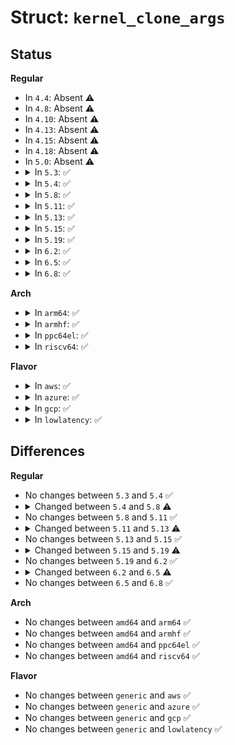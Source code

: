 # Struct: <code>kernel_clone_args</code>

## Status
<b>Regular</b>
<ul>
<li>
In <code>4.4</code>: Absent ⚠️
</li>
<li>
In <code>4.8</code>: Absent ⚠️
</li>
<li>
In <code>4.10</code>: Absent ⚠️
</li>
<li>
In <code>4.13</code>: Absent ⚠️
</li>
<li>
In <code>4.15</code>: Absent ⚠️
</li>
<li>
In <code>4.18</code>: Absent ⚠️
</li>
<li>
In <code>5.0</code>: Absent ⚠️
</li>
<li>
<details>
<summary>In <code>5.3</code>: ✅</summary>

```c
struct kernel_clone_args {
    u64 flags;
    int *pidfd;
    int *child_tid;
    int *parent_tid;
    int exit_signal;
    long unsigned int stack;
    long unsigned int stack_size;
    long unsigned int tls;
};
```
</details>
</li>
<li>
<details>
<summary>In <code>5.4</code>: ✅</summary>

```c
struct kernel_clone_args {
    u64 flags;
    int *pidfd;
    int *child_tid;
    int *parent_tid;
    int exit_signal;
    long unsigned int stack;
    long unsigned int stack_size;
    long unsigned int tls;
};
```
</details>
</li>
<li>
<details>
<summary>In <code>5.8</code>: ✅</summary>

```c
struct kernel_clone_args {
    u64 flags;
    int *pidfd;
    int *child_tid;
    int *parent_tid;
    int exit_signal;
    long unsigned int stack;
    long unsigned int stack_size;
    long unsigned int tls;
    pid_t *set_tid;
    size_t set_tid_size;
    int cgroup;
    struct cgroup *cgrp;
    struct css_set *cset;
};
```
</details>
</li>
<li>
<details>
<summary>In <code>5.11</code>: ✅</summary>

```c
struct kernel_clone_args {
    u64 flags;
    int *pidfd;
    int *child_tid;
    int *parent_tid;
    int exit_signal;
    long unsigned int stack;
    long unsigned int stack_size;
    long unsigned int tls;
    pid_t *set_tid;
    size_t set_tid_size;
    int cgroup;
    struct cgroup *cgrp;
    struct css_set *cset;
};
```
</details>
</li>
<li>
<details>
<summary>In <code>5.13</code>: ✅</summary>

```c
struct kernel_clone_args {
    u64 flags;
    int *pidfd;
    int *child_tid;
    int *parent_tid;
    int exit_signal;
    long unsigned int stack;
    long unsigned int stack_size;
    long unsigned int tls;
    pid_t *set_tid;
    size_t set_tid_size;
    int cgroup;
    int io_thread;
    struct cgroup *cgrp;
    struct css_set *cset;
};
```
</details>
</li>
<li>
<details>
<summary>In <code>5.15</code>: ✅</summary>

```c
struct kernel_clone_args {
    u64 flags;
    int *pidfd;
    int *child_tid;
    int *parent_tid;
    int exit_signal;
    long unsigned int stack;
    long unsigned int stack_size;
    long unsigned int tls;
    pid_t *set_tid;
    size_t set_tid_size;
    int cgroup;
    int io_thread;
    struct cgroup *cgrp;
    struct css_set *cset;
};
```
</details>
</li>
<li>
<details>
<summary>In <code>5.19</code>: ✅</summary>

```c
struct kernel_clone_args {
    u64 flags;
    int *pidfd;
    int *child_tid;
    int *parent_tid;
    int exit_signal;
    long unsigned int stack;
    long unsigned int stack_size;
    long unsigned int tls;
    pid_t *set_tid;
    size_t set_tid_size;
    int cgroup;
    int io_thread;
    int kthread;
    int idle;
    int (*fn)(void *);
    void *fn_arg;
    struct cgroup *cgrp;
    struct css_set *cset;
};
```
</details>
</li>
<li>
<details>
<summary>In <code>6.2</code>: ✅</summary>

```c
struct kernel_clone_args {
    u64 flags;
    int *pidfd;
    int *child_tid;
    int *parent_tid;
    int exit_signal;
    long unsigned int stack;
    long unsigned int stack_size;
    long unsigned int tls;
    pid_t *set_tid;
    size_t set_tid_size;
    int cgroup;
    int io_thread;
    int kthread;
    int idle;
    int (*fn)(void *);
    void *fn_arg;
    struct cgroup *cgrp;
    struct css_set *cset;
};
```
</details>
</li>
<li>
<details>
<summary>In <code>6.5</code>: ✅</summary>

```c
struct kernel_clone_args {
    u64 flags;
    int *pidfd;
    int *child_tid;
    int *parent_tid;
    const char *name;
    int exit_signal;
    u32 kthread;
    u32 io_thread;
    u32 user_worker;
    u32 no_files;
    long unsigned int stack;
    long unsigned int stack_size;
    long unsigned int tls;
    pid_t *set_tid;
    size_t set_tid_size;
    int cgroup;
    int idle;
    int (*fn)(void *);
    void *fn_arg;
    struct cgroup *cgrp;
    struct css_set *cset;
};
```
</details>
</li>
<li>
<details>
<summary>In <code>6.8</code>: ✅</summary>

```c
struct kernel_clone_args {
    u64 flags;
    int *pidfd;
    int *child_tid;
    int *parent_tid;
    const char *name;
    int exit_signal;
    u32 kthread;
    u32 io_thread;
    u32 user_worker;
    u32 no_files;
    long unsigned int stack;
    long unsigned int stack_size;
    long unsigned int tls;
    pid_t *set_tid;
    size_t set_tid_size;
    int cgroup;
    int idle;
    int (*fn)(void *);
    void *fn_arg;
    struct cgroup *cgrp;
    struct css_set *cset;
};
```
</details>
</li>
</ul>
<b>Arch</b>
<ul>
<li>
<details>
<summary>In <code>arm64</code>: ✅</summary>

```c
struct kernel_clone_args {
    u64 flags;
    int *pidfd;
    int *child_tid;
    int *parent_tid;
    int exit_signal;
    long unsigned int stack;
    long unsigned int stack_size;
    long unsigned int tls;
};
```
</details>
</li>
<li>
<details>
<summary>In <code>armhf</code>: ✅</summary>

```c
struct kernel_clone_args {
    u64 flags;
    int *pidfd;
    int *child_tid;
    int *parent_tid;
    int exit_signal;
    long unsigned int stack;
    long unsigned int stack_size;
    long unsigned int tls;
};
```
</details>
</li>
<li>
<details>
<summary>In <code>ppc64el</code>: ✅</summary>

```c
struct kernel_clone_args {
    u64 flags;
    int *pidfd;
    int *child_tid;
    int *parent_tid;
    int exit_signal;
    long unsigned int stack;
    long unsigned int stack_size;
    long unsigned int tls;
};
```
</details>
</li>
<li>
<details>
<summary>In <code>riscv64</code>: ✅</summary>

```c
struct kernel_clone_args {
    u64 flags;
    int *pidfd;
    int *child_tid;
    int *parent_tid;
    int exit_signal;
    long unsigned int stack;
    long unsigned int stack_size;
    long unsigned int tls;
};
```
</details>
</li>
</ul>
<b>Flavor</b>
<ul>
<li>
<details>
<summary>In <code>aws</code>: ✅</summary>

```c
struct kernel_clone_args {
    u64 flags;
    int *pidfd;
    int *child_tid;
    int *parent_tid;
    int exit_signal;
    long unsigned int stack;
    long unsigned int stack_size;
    long unsigned int tls;
};
```
</details>
</li>
<li>
<details>
<summary>In <code>azure</code>: ✅</summary>

```c
struct kernel_clone_args {
    u64 flags;
    int *pidfd;
    int *child_tid;
    int *parent_tid;
    int exit_signal;
    long unsigned int stack;
    long unsigned int stack_size;
    long unsigned int tls;
};
```
</details>
</li>
<li>
<details>
<summary>In <code>gcp</code>: ✅</summary>

```c
struct kernel_clone_args {
    u64 flags;
    int *pidfd;
    int *child_tid;
    int *parent_tid;
    int exit_signal;
    long unsigned int stack;
    long unsigned int stack_size;
    long unsigned int tls;
};
```
</details>
</li>
<li>
<details>
<summary>In <code>lowlatency</code>: ✅</summary>

```c
struct kernel_clone_args {
    u64 flags;
    int *pidfd;
    int *child_tid;
    int *parent_tid;
    int exit_signal;
    long unsigned int stack;
    long unsigned int stack_size;
    long unsigned int tls;
};
```
</details>
</li>
</ul>

## Differences
<b>Regular</b>
<ul>
<li>
No changes between <code>5.3</code> and <code>5.4</code> ✅
</li>
<li>
<details>
<summary>Changed between <code>5.4</code> and <code>5.8</code> ⚠️</summary>
<ul>
<li>
<b>Field added. </b>
<code>pid_t *set_tid</code>
</li>
<li>
<b>Field added. </b>
<code>size_t set_tid_size</code>
</li>
<li>
<b>Field added. </b>
<code>int cgroup</code>
</li>
<li>
<b>Field added. </b>
<code>struct cgroup *cgrp</code>
</li>
<li>
<b>Field added. </b>
<code>struct css_set *cset</code>
</li>
</ul>
</details>
</li>
<li>
No changes between <code>5.8</code> and <code>5.11</code> ✅
</li>
<li>
<details>
<summary>Changed between <code>5.11</code> and <code>5.13</code> ⚠️</summary>
<ul>
<li>
<b>Field added. </b>
<code>int io_thread</code>
</li>
</ul>
</details>
</li>
<li>
No changes between <code>5.13</code> and <code>5.15</code> ✅
</li>
<li>
<details>
<summary>Changed between <code>5.15</code> and <code>5.19</code> ⚠️</summary>
<ul>
<li>
<b>Field added. </b>
<code>int kthread</code>
</li>
<li>
<b>Field added. </b>
<code>int idle</code>
</li>
<li>
<b>Field added. </b>
<code>int (*fn)(void *)</code>
</li>
<li>
<b>Field added. </b>
<code>void *fn_arg</code>
</li>
</ul>
</details>
</li>
<li>
No changes between <code>5.19</code> and <code>6.2</code> ✅
</li>
<li>
<details>
<summary>Changed between <code>6.2</code> and <code>6.5</code> ⚠️</summary>
<ul>
<li>
<b>Field added. </b>
<code>const char *name</code>
</li>
<li>
<b>Field added. </b>
<code>u32 user_worker</code>
</li>
<li>
<b>Field added. </b>
<code>u32 no_files</code>
</li>
<li>
<b>Field type changed. </b>
<code>int io_thread</code> ➡️ <code>u32 io_thread</code>
</li>
<li>
<b>Field type changed. </b>
<code>int kthread</code> ➡️ <code>u32 kthread</code>
</li>
</ul>
</details>
</li>
<li>
No changes between <code>6.5</code> and <code>6.8</code> ✅
</li>
</ul>
<b>Arch</b>
<ul>
<li>
No changes between <code>amd64</code> and <code>arm64</code> ✅
</li>
<li>
No changes between <code>amd64</code> and <code>armhf</code> ✅
</li>
<li>
No changes between <code>amd64</code> and <code>ppc64el</code> ✅
</li>
<li>
No changes between <code>amd64</code> and <code>riscv64</code> ✅
</li>
</ul>
<b>Flavor</b>
<ul>
<li>
No changes between <code>generic</code> and <code>aws</code> ✅
</li>
<li>
No changes between <code>generic</code> and <code>azure</code> ✅
</li>
<li>
No changes between <code>generic</code> and <code>gcp</code> ✅
</li>
<li>
No changes between <code>generic</code> and <code>lowlatency</code> ✅
</li>
</ul>
